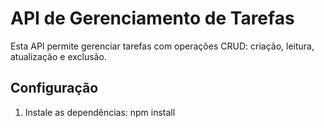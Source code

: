 # API de Gerenciamento de Tarefas

Esta API permite gerenciar tarefas com operações CRUD: criação, leitura, atualização e exclusão.

## Configuração


1. Instale as dependências:
   npm install

